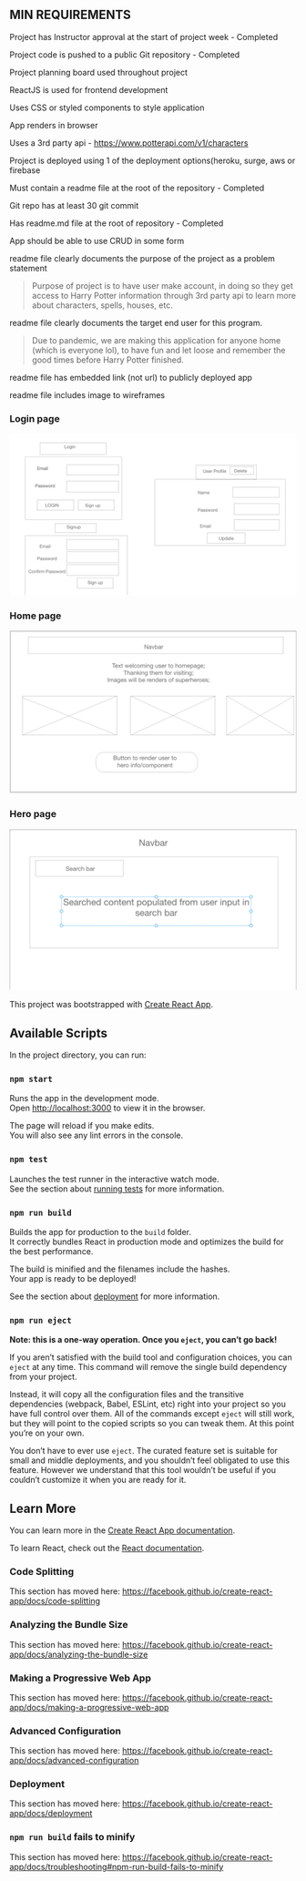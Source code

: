 ## MIN REQUIREMENTS 

 Project has Instructor approval at the start of project week - Completed

 Project code is pushed to a public Git repository - Completed 

 Project planning board used throughout project

 ReactJS is used for frontend development

 Uses CSS or styled components to style application

 App renders in browser

 Uses a 3rd party api - https://www.potterapi.com/v1/characters 

 Project is deployed using 1 of the deployment options(heroku, surge, aws or firebase

Must contain a readme file at the root of the repository - Completed

 Git repo has at least 30 git commit

 Has readme.md file at the root of repository - Completed 

 App should be able to use CRUD in some form 

 readme file clearly documents the purpose of the project as a problem statement
 >Purpose of project is to have user make account, in doing so they get access to Harry Potter information through 3rd party api to learn more about characters, spells, houses, etc.

 readme file clearly documents the target end user for this program.
 >Due to pandemic, we are making this application for anyone home (which is everyone lol), to have fun and let loose and remember the good times before Harry Potter finished. 

 readme file has embedded link (not url) to publicly deployed app

 readme file includes image to wireframes

### Login page 
 ![wireframe](./Login_SignUp.png)
 ### Home page
  ![wireframe](./HomeWF.jpg)
  ### Hero page 
   ![wireframe](./HeroWF.jpg)




This project was bootstrapped with [Create React App](https://github.com/facebook/create-react-app).

## Available Scripts

In the project directory, you can run:

### `npm start`

Runs the app in the development mode.<br />
Open [http://localhost:3000](http://localhost:3000) to view it in the browser.

The page will reload if you make edits.<br />
You will also see any lint errors in the console.

### `npm test`

Launches the test runner in the interactive watch mode.<br />
See the section about [running tests](https://facebook.github.io/create-react-app/docs/running-tests) for more information.

### `npm run build`

Builds the app for production to the `build` folder.<br />
It correctly bundles React in production mode and optimizes the build for the best performance.

The build is minified and the filenames include the hashes.<br />
Your app is ready to be deployed!

See the section about [deployment](https://facebook.github.io/create-react-app/docs/deployment) for more information.

### `npm run eject`

**Note: this is a one-way operation. Once you `eject`, you can’t go back!**

If you aren’t satisfied with the build tool and configuration choices, you can `eject` at any time. This command will remove the single build dependency from your project.

Instead, it will copy all the configuration files and the transitive dependencies (webpack, Babel, ESLint, etc) right into your project so you have full control over them. All of the commands except `eject` will still work, but they will point to the copied scripts so you can tweak them. At this point you’re on your own.

You don’t have to ever use `eject`. The curated feature set is suitable for small and middle deployments, and you shouldn’t feel obligated to use this feature. However we understand that this tool wouldn’t be useful if you couldn’t customize it when you are ready for it.

## Learn More

You can learn more in the [Create React App documentation](https://facebook.github.io/create-react-app/docs/getting-started).

To learn React, check out the [React documentation](https://reactjs.org/).

### Code Splitting

This section has moved here: https://facebook.github.io/create-react-app/docs/code-splitting

### Analyzing the Bundle Size

This section has moved here: https://facebook.github.io/create-react-app/docs/analyzing-the-bundle-size

### Making a Progressive Web App

This section has moved here: https://facebook.github.io/create-react-app/docs/making-a-progressive-web-app

### Advanced Configuration

This section has moved here: https://facebook.github.io/create-react-app/docs/advanced-configuration

### Deployment

This section has moved here: https://facebook.github.io/create-react-app/docs/deployment

### `npm run build` fails to minify

This section has moved here: https://facebook.github.io/create-react-app/docs/troubleshooting#npm-run-build-fails-to-minify
